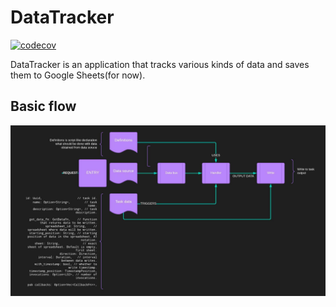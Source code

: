 # DataTracker

[![codecov](https://codecov.io/gh/kamilWyszynski1/data-tracker/branch/master/graph/badge.svg?token=O4ZN4CPIDA)](https://codecov.io/gh/kamilWyszynski1/data-tracker)

DataTracker is an application that tracks various kinds of data and saves them to Google Sheets(for now).

## Basic flow
![alt text](flow.jpeg) 
